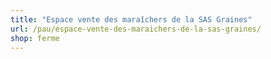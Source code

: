 ```yaml
---
title: "Espace vente des maraîchers de la SAS Graines"
url: /pau/espace-vente-des-maraichers-de-la-sas-graines/
shop: ferme
---
```

